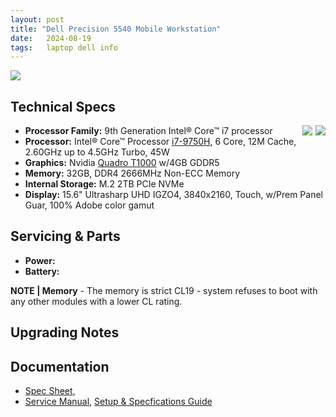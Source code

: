 ```yaml
---
layout: post
title: "Dell Precision 5540 Mobile Workstation"
date:   2024-08-19
tags:   laptop dell info
---
```

![](https://cdn.mos.cms.futurecdn.net/RHnYjJvGD2V6U2Yijmap4b.jpg)

## Technical Specs
<img src="https://encrypted-tbn0.gstatic.com/images?q=tbn:ANd9GcRB4b7-21x6eW8U8AlvAYLYvoH--J05wzlYew&s" style="float:right;max-width:200px;" />
<img src="https://i.ebayimg.com/images/g/9wwAAOSwCbhiYLOm/s-l1200.jpg" style="float:right;max-width:75px;margin-right:5px;" />


* **Processor Family:** 9th Generation Intel® Core™ i7 processor
* **Processor:** Intel® Core™ Processor [i7-9750H](https://www.intel.com/content/www/us/en/products/sku/191045/intel-core-i79750h-processor-12m-cache-up-to-4-50-ghz/specifications.html), 6 Core, 12M Cache, 2.60GHz up to 4.5GHz Turbo, 45W
* **Graphics:** Nvidia [Quadro T1000](https://www.techpowerup.com/gpu-specs/quadro-t1000-mobile.c3435) w/4GB GDDR5
* **Memory:** 32GB, DDR4 2666MHz Non-ECC Memory
* **Internal Storage:** M.2 2TB PCIe NVMe
* **Display:** 15.6" Ultrasharp UHD IGZO4, 3840x2160, Touch, w/Prem Panel Guar, 100% Adobe color gamut

## Servicing & Parts

* **Power:**    
* **Battery:**  

**NOTE | Memory** - The memory is strict CL19 - system refuses to boot with any other modules with a lower CL rating.
 
## Upgrading Notes

## Documentation

* [Spec Sheet](https://i.dell.com/sites/csdocuments/Shared-Content_data-Sheets_Documents/en/Precision-5540-Spec-Sheet.pdf), 
* [Service Manual](https://www.bhphotovideo.com/lit_files/606239.pdf), [Setup & Specfications Guide](https://files.bbystatic.com/eBx27AM3TK6pZ7ium2AsPg%3D%3D/9BDE5D03-4653-41DF-AE7E-603CAB59D510.pdf)
